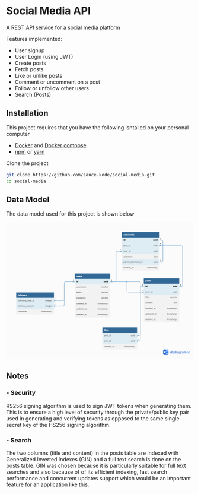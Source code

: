 # Social Media API

A REST API service for a social media platform

Features implemented:
- User signup
- User Login (using JWT)
- Create posts
- Fetch posts
- Like or unlike posts
- Comment or uncomment on a post
- Follow or unfollow other users
- Search (Posts)

## Installation
This project requires that you have the following isntalled on your personal computer
- [Docker](https://www.docker.com/) and [Docker compose](https://docs.docker.com/compose/install/)
- [npm](https://docs.npmjs.com/downloading-and-installing-node-js-and-npm) or [yarn](https://classic.yarnpkg.com/lang/en/docs/install/#mac-stable)

Clone the project

```sh
git clone https://github.com/sauce-kode/social-media.git
cd social-media
```

## Data Model
The data model used for this project is shown below

![Social Media Data Model](/assets/images/social%20media.png)

## Notes

### - Security

RS256 signing algorithm is used to sign JWT tokens when generating them. This is to ensure a high level of  security through the private/public key pair used in generating and verifying tokens as opposed to the same single secret key of the HS256 signing algorithm.

### - Search
The two columns (title and content) in the posts table are indexed with Generalized Inverted Indexes (GIN) and a full text search is done on the posts table. GIN was chosen because it is particularly suitable for full text searches and also because of of its efficient indexing, fast search performance and concurrent updates support which would be an important feature for an application like this.
